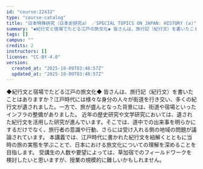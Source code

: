 ```yaml
---
id: "course:22432"
type: "course-catalog"
title: "日本特殊研究（日本史研究a） ／SPECIAL TOPICS ON JAPAN: HISTORY (a)"
summary: "◆紀行文と宿場でたどる江戸の旅文化◆ 皆さんは、旅行記（紀行文）を書いたことはありますか？江戸時代には様々な身分の人々が街道を行き交い、多くの紀行文が遺されました。一方で、旅が盛んとなった背景には、街道や宿場といったインフラの整備がありまし…"
tags: []
campus: ""
credits: 2
instructors: []
license: "CC-BY-4.0"
version:
  created_at: "2025-10-09T03:48:57Z"
  updated_at: "2025-10-09T03:48:57Z"
---
```

◆紀行文と宿場でたどる江戸の旅文化◆ 皆さんは、旅行記（紀行文）を書いたことはありますか？江戸時代には様々な身分の人々が街道を行き交い、多くの紀行文が遺されました。一方で、旅が盛んとなった背景には、街道や宿場といったインフラの整備がありました。 近年の歴史研究や文学研究においては、遺された紀行文を活用した研究が進んでいます。そこでは、道中での出来事を明らかにするだけでなく、旅行者の意識や行動、さらには受け入れる側の地域の問題が議論されています。 本講義では、江戸時代に書かれた紀行文を紐解くとともに当時の旅の実態を学ぶことで、日本における旅文化についての理解を深めることを目指します。 受講生の人数や要望によっては、草加宿でのフィールドワークを検討したいと思いますが、授業の規模的に難しいかもしれません。
